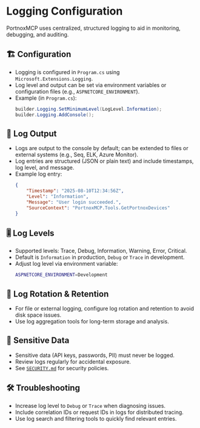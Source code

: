 # Logging Configuration

PortnoxMCP uses centralized, structured logging to aid in monitoring, debugging, and auditing.

## 🏗️ Configuration
- Logging is configured in `Program.cs` using `Microsoft.Extensions.Logging`.
- Log level and output can be set via environment variables or configuration files (e.g., `ASPNETCORE_ENVIRONMENT`).
- Example (in `Program.cs`):
	```csharp
	builder.Logging.SetMinimumLevel(LogLevel.Information);
	builder.Logging.AddConsole();
	```

## 📝 Log Output
- Logs are output to the console by default; can be extended to files or external systems (e.g., Seq, ELK, Azure Monitor).
- Log entries are structured (JSON or plain text) and include timestamps, log level, and message.
- Example log entry:
	```json
	{
		"Timestamp": "2025-08-10T12:34:56Z",
		"Level": "Information",
		"Message": "User login succeeded.",
		"SourceContext": "PortnoxMCP.Tools.GetPortnoxDevices"
	}
	```

## 🎚️ Log Levels
- Supported levels: Trace, Debug, Information, Warning, Error, Critical.
- Default is `Information` in production, `Debug` or `Trace` in development.
- Adjust log level via environment variable:
	```sh
	ASPNETCORE_ENVIRONMENT=Development
	```

## 🔄 Log Rotation & Retention
- For file or external logging, configure log rotation and retention to avoid disk space issues.
- Use log aggregation tools for long-term storage and analysis.

## 🚫 Sensitive Data
- Sensitive data (API keys, passwords, PII) must never be logged.
- Review logs regularly for accidental exposure.
- See [`SECURITY.md`](../SECURITY.md) for security policies.

## 🛠️ Troubleshooting
- Increase log level to `Debug` or `Trace` when diagnosing issues.
- Include correlation IDs or request IDs in logs for distributed tracing.
- Use log search and filtering tools to quickly find relevant entries.
